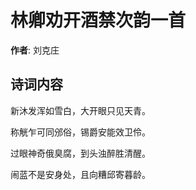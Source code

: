 # 林卿劝开酒禁次韵一首

**作者**: 刘克庄

## 诗词内容

新沐发浑如雪白，大开眼只见天青。

称觥乍可同邠俗，锡爵安能效卫伶。

过眼神奇俄臭腐，到头浊醉胜清醒。

闹蓝不是安身处，且向糟邱寄暮龄。

